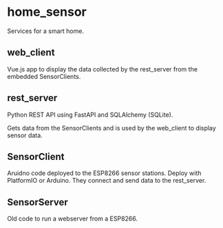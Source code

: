# home_sensor

Services for a smart home.

## web_client

Vue.js app to display the data collected by the rest_server from the embedded SensorClients.

## rest_server

Python REST API using FastAPI and SQLAlchemy (SQLite).

Gets data from the SensorClients and is used by the web_client to display sensor data.

## SensorClient

Aruidno code deployed to the ESP8266 sensor stations.
Deploy with PlatformIO or Arduino. They connect and send data to the rest_server.

## SensorServer

Old code to run a webserver from a ESP8266.
